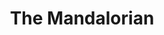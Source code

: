 ---
title: The Mandalorian
img: "../assets/img/minipro/mandalorean.png    "
link: "https://www.instagram.com/ar/2460630597512379/"
tag: "The Mandalorian"
---